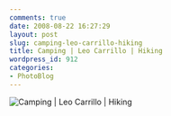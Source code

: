 ```yaml
---
comments: true
date: 2008-08-22 16:27:29
layout: post
slug: camping-leo-carrillo-hiking
title: Camping | Leo Carrillo | Hiking
wordpress_id: 912
categories:
- PhotoBlog
---
```


![Camping | Leo Carrillo | Hiking](http://ryanfitzer.com/main/wp-content/uploads/2008/08/camping-lc-hiking.jpg)
